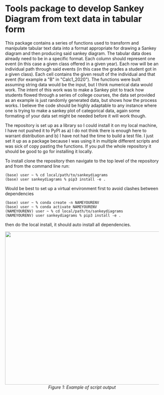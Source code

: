 # Tools package to develop Sankey Diagram from text data in tabular form

This package contains a series of functions used to transform and manipulate tabular text data into
a format appropriate for drawing a Sankey diagram and then producing said sankey diagram.
The tabular data does already need to be in a specific format. Each column should represent 
one event (in this case a given class offered in a given year). Each row will be an individual 
path through said events (in this case the grades a student got in a given class). Each cell 
contains the given result of the individual and that event (for example a "B" in "Calc1_2020"). 
The functions were built assuming string data would be the input, but I think numerical data 
would work. The intent of this work was to make a Sankey plot to track how students flowed 
through a series of college courses, the data set provided as an example is just randomly 
generated data, but shows how the process works. I believe the code should be highly adaptable 
to any instance where one is trying to make a sankey plot of categorical data, again some 
formating of your data set might be needed before it will work though.

The repository is set up as a library so I could install it on my local machine, I have not pushed it to PyPI as a) I do not think there is enough here to warrant distribution and b) I have not had the time to build a test file. I just set it up as a package because I was using it in multiple different scripts and was sick of copy pasting the functions. If you pull the whole repository it should be good to go for installing it locally.

To install clone the repository then navigate to the top level of the repository and from the command line run:
```
(base) user ~ % cd local/path/to/sankeydiagrams
(base) user sankeydiagrams % pip3 install -e .
```
Would be best to set up a virtual environment first to avoid clashes between dependencies

```
(base) user ~ % conda create -n NAMEYOURENV
(base) user ~ % conda activate NAMEYOURENV
(NAMEYOURENV) user ~ % cd local/path/to/sankeydiagrams
(NAMEYOURENV) user sankeydiagrams % pip3 install -e .
```
then do the local install, it should auto install all dependencies.

<p align="center">
 <img src= https://github.com/sjwright90/masterfigures/blob/main/sankeyplotofgrades.png height="500" width="2000"/>
    <br>
    <em>Figure 1: Example of script output</em>
</p>
